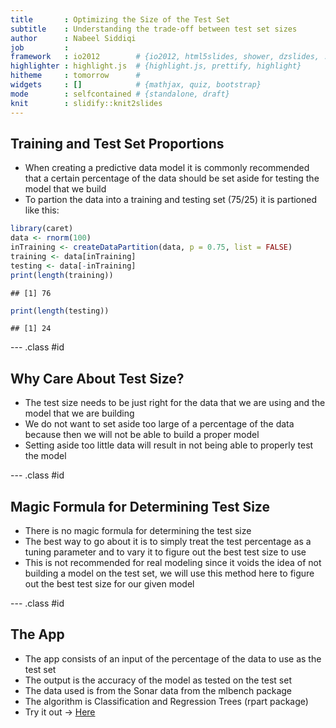 ```yaml
---
title       : Optimizing the Size of the Test Set
subtitle    : Understanding the trade-off between test set sizes
author      : Nabeel Siddiqi
job         : 
framework   : io2012        # {io2012, html5slides, shower, dzslides, ...}
highlighter : highlight.js  # {highlight.js, prettify, highlight}
hitheme     : tomorrow      # 
widgets     : []            # {mathjax, quiz, bootstrap}
mode        : selfcontained # {standalone, draft}
knit        : slidify::knit2slides
---
```


## Training and Test Set Proportions

- When creating a predictive data model it is commonly recommended that a certain percentage of the data should be set aside for testing the model that we build
- To partion the data into a training and testing set (75/25) it is partioned like this:


```r
library(caret)
data <- rnorm(100)
inTraining <- createDataPartition(data, p = 0.75, list = FALSE)
training <- data[inTraining]
testing <- data[-inTraining]
print(length(training))
```

```
## [1] 76
```

```r
print(length(testing))
```

```
## [1] 24
```

--- .class #id 

## Why Care About Test Size?

- The test size needs to be just right for the data that we are using and the model that we are building
- We do not want to set aside too large of a percentage of the data because then we will not be able to build a proper model
- Setting aside too little data will result in not being able to properly test the model

--- .class #id 

## Magic Formula for Determining Test Size

- There is no magic formula for determining the test size
- The best way to go about it is to simply treat the test percentage as a tuning parameter and to vary it to figure out the best test size to use
- This is not recommended for real modeling since it voids the idea of not building a model on the test set, we will use this method here to figure out the best test size for our given model

--- .class #id 

## The App

- The app consists of an input of the percentage of the data to use as the test set
- The output is the accuracy of the model as tested on the test set
- The data used is from the Sonar data from the mlbench package
- The algorithm is Classification and Regression Trees (rpart package)
- Try it out -> [Here](http://nabusman.shinyapps.io/Assn)
